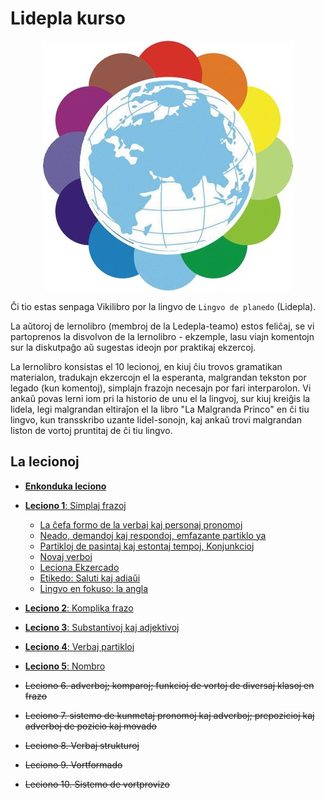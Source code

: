 # Lidepla kurso

<p align="center">
  <img src="./Lidepla.jpg">
</p>

Ĉi tio estas senpaga Vikilibro por la lingvo de `Lingvo de planedo` (Lidepla).

La aŭtoroj de lernolibro (membroj de la Ledepla-teamo) estos feliĉaj, se vi partoprenos la disvolvon de la lernolibro - ekzemple, lasu viajn komentojn sur la diskutpaĝo aŭ sugestas ideojn por praktikaj ekzercoj.

La lernolibro konsistas el 10 lecionoj, en kiuj ĉiu trovos gramatikan materialon, tradukajn ekzercojn el la esperanta, malgrandan tekston por legado (kun komentoj), simplajn frazojn necesajn por fari interparolon. Vi ankaŭ povas lerni iom pri la historio de unu el la lingvoj, sur kiuj kreiĝis la lidela, legi malgrandan eltiraĵon el la libro "La Malgranda Princo" en ĉi tiu lingvo, kun transskribo uzante lidel-sonojn, kaj ankaŭ trovi malgrandan liston de vortoj pruntitaj de ĉi tiu lingvo.

## La lecionoj

- [**Enkonduka leciono**](./lecionoj/leciono0.md)

- [**Leciono 1**: Simplaj frazoj](./lecionoj/leciono1.md)
  - [La ĉefa formo de la verbaj kaj personaj pronomoj](./lecionoj/leciono1.md#La-ĉefa-formo-de-la-verbaj-kaj-personaj-pronomoj)
  - [Neado, demandoj kaj respondoj, emfazante partiklo ya](./lecionoj/leciono1.md#Neado-demandoj-kaj-respondoj-emfazante-partiklo-ya)
  - [Partikloj de pasintaj kaj estontaj tempoj, Konjunkcioj](./lecionoj/leciono1.md#Partikloj-de-pasintaj-kaj-estontaj-tempoj-Konjunkcioj)
  - [Novaj verboj](./lecionoj/leciono1.md#Novaj-verboj)
  - [Leciona Ekzercado](./lecionoj/leciono1.md#Leciona-Ekzercado)
  - [Etikedo: Saluti kaj adiaŭi](./lecionoj/leciono1.md#Etikedo-Saluti-kaj-adiaŭi)
  - [Lingvo en fokuso: la angla](./lecionoj/leciono1.md#Lingvo-en-fokuso-La-Angla)
- [**Leciono 2**: Komplika frazo](./lecionoj/leciono2.md)

- [**Leciono 3**: Substantivoj kaj adjektivoj](./lecionoj/leciono3.md)

- [**Leciono 4**: Verbaj partikloj](./lecionoj/leciono4.md)

- [**Leciono 5**: Nombro](./lecionoj/leciono5.md)

- ~~Leciono 6. adverboj; komparoj; funkcioj de vortoj de diversaj klasoj en frazo~~

- ~~Leciono 7. sistemo de kunmetaj pronomoj kaj adverboj; prepozicioj kaj adverboj de pozicio kaj movado~~

- ~~Leciono 8. Verbaj strukturoj~~

- ~~Leciono 9. Vortformado~~

- ~~Leciono 10. Sistemo de vortprovizo~~
